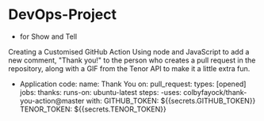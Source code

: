 # DevOps-Project
-	for Show and Tell

Creating a Customised GitHub Action
Using node and JavaScript to add a new comment, "Thank you!" to the person who creates a pull request in the repository, along with a GIF from the Tenor API to make it a little extra fun.

- Application code:
name: Thank You
on:
pull_request:
types: [opened]
jobs:
thanks:
runs-on: ubuntu-latest
steps:
-uses: colbyfayock/thank-you-action@master
 with:
 GITHUB_TOKEN: ${{secrets.GITHUB_TOKEN}}
 TENOR_TOKEN: ${{secrets.TENOR_TOKEN}}

